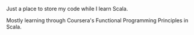 Just a place to store my code while I learn Scala.

Mostly learning through Coursera's Functional Programming Principles in Scala.
